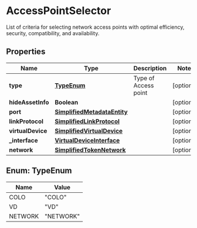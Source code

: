 

# AccessPointSelector

List of criteria for selecting network access points with optimal efficiency, security, compatibility, and availability.

## Properties

| Name | Type | Description | Notes |
|------------ | ------------- | ------------- | -------------|
|**type** | [**TypeEnum**](#TypeEnum) | Type of Access point |  [optional] |
|**hideAssetInfo** | **Boolean** |  |  [optional] |
|**port** | [**SimplifiedMetadataEntity**](SimplifiedMetadataEntity.md) |  |  [optional] |
|**linkProtocol** | [**SimplifiedLinkProtocol**](SimplifiedLinkProtocol.md) |  |  [optional] |
|**virtualDevice** | [**SimplifiedVirtualDevice**](SimplifiedVirtualDevice.md) |  |  [optional] |
|**_interface** | [**VirtualDeviceInterface**](VirtualDeviceInterface.md) |  |  [optional] |
|**network** | [**SimplifiedTokenNetwork**](SimplifiedTokenNetwork.md) |  |  [optional] |



## Enum: TypeEnum

| Name | Value |
|---- | -----|
| COLO | &quot;COLO&quot; |
| VD | &quot;VD&quot; |
| NETWORK | &quot;NETWORK&quot; |



